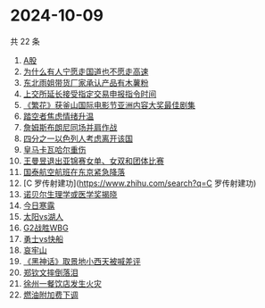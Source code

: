 # 2024-10-09

共 22 条

<!-- BEGIN ZHIHUSEARCH -->
<!-- 最后更新时间 Wed Oct 09 2024 18:12:39 GMT+0800 (China Standard Time) -->
1. [A股](https://www.zhihu.com/search?q=A股)
1. [为什么有人宁愿走国道也不愿走高速 ](https://www.zhihu.com/search?q=为什么有人宁愿走国道也不愿走高速 )
1. [东北雨姐带货厂家承认产品有木薯粉](https://www.zhihu.com/search?q=东北雨姐带货厂家承认产品有木薯粉)
1. [上交所延长接受指定交易申报指令时间](https://www.zhihu.com/search?q=上交所延长接受指定交易申报指令时间)
1. [《繁花》获釜山国际电影节亚洲内容大奖最佳剧集](https://www.zhihu.com/search?q=《繁花》获釜山国际电影节亚洲内容大奖最佳剧集)
1. [踏空者焦虑情绪升温](https://www.zhihu.com/search?q=踏空者焦虑情绪升温)
1. [詹姆斯布朗尼同场并肩作战](https://www.zhihu.com/search?q=詹姆斯布朗尼同场并肩作战)
1. [四分之一以色列人考虑离开该国](https://www.zhihu.com/search?q=四分之一以色列人考虑离开该国)
1. [皇马卡瓦哈尔重伤](https://www.zhihu.com/search?q=皇马卡瓦哈尔重伤)
1. [王曼昱退出亚锦赛女单、女双和团体比赛](https://www.zhihu.com/search?q=王曼昱退出亚锦赛女单、女双和团体比赛)
1. [国泰航空航班在东京紧急降落](https://www.zhihu.com/search?q=国泰航空航班在东京紧急降落)
1. [C 罗传射建功](https://www.zhihu.com/search?q=C 罗传射建功)
1. [诺贝尔生理学或医学奖揭晓](https://www.zhihu.com/search?q=诺贝尔生理学或医学奖揭晓)
1. [今日寒露](https://www.zhihu.com/search?q=今日寒露)
1. [太阳vs湖人](https://www.zhihu.com/search?q=太阳vs湖人)
1. [G2战胜WBG](https://www.zhihu.com/search?q=G2战胜WBG)
1. [勇士vs快船](https://www.zhihu.com/search?q=勇士vs快船)
1. [哀牢山](https://www.zhihu.com/search?q=哀牢山)
1. [《黑神话》取景地小西天被喊差评](https://www.zhihu.com/search?q=《黑神话》取景地小西天被喊差评)
1. [郑钦文摔倒落泪](https://www.zhihu.com/search?q=郑钦文摔倒落泪)
1. [徐州一餐饮店发生火灾](https://www.zhihu.com/search?q=徐州一餐饮店发生火灾)
1. [燃油附加费下调](https://www.zhihu.com/search?q=燃油附加费下调)
<!-- END ZHIHUSEARCH -->
